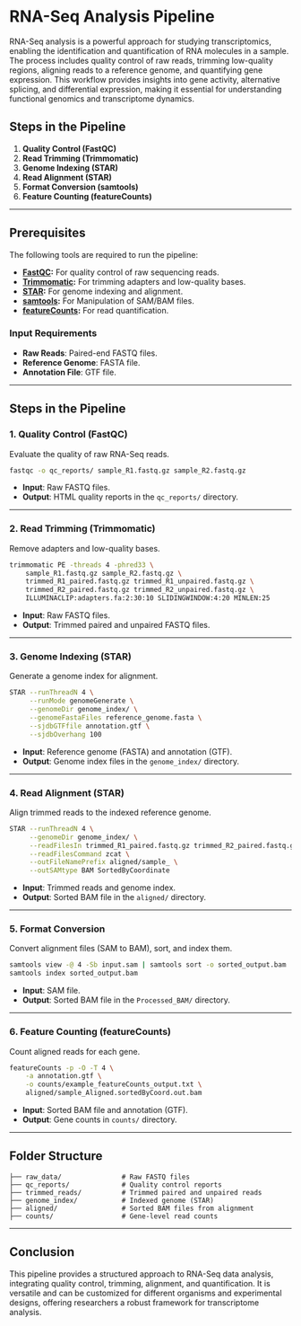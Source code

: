 # RNA-Seq Analysis Pipeline

RNA-Seq analysis is a powerful approach for studying transcriptomics, enabling the identification and quantification of RNA molecules in a sample. The process includes quality control of raw reads, trimming low-quality regions, aligning reads to a reference genome, and quantifying gene expression. This workflow provides insights into gene activity, alternative splicing, and differential expression, making it essential for understanding functional genomics and transcriptome dynamics.

## Steps in the Pipeline

1. **Quality Control (FastQC)**
2. **Read Trimming (Trimmomatic)**
3. **Genome Indexing (STAR)**
4. **Read Alignment (STAR)**
5. **Format Conversion (samtools)**
6. **Feature Counting (featureCounts)**

---

## Prerequisites

The following tools are required to run the pipeline:
- **[FastQC](https://www.bioinformatics.babraham.ac.uk/projects/fastqc/):** For quality control of raw sequencing reads.
- **[Trimmomatic](http://www.usadellab.org/cms/?page=trimmomatic):** For trimming adapters and low-quality bases.
- **[STAR](https://github.com/alexdobin/STAR):** For genome indexing and alignment.
- **[samtools](http://www.htslib.org/):** For Manipulation of SAM/BAM files.
- **[featureCounts](http://subread.sourceforge.net):** For read quantification.

### Input Requirements
- **Raw Reads**: Paired-end FASTQ files.
- **Reference Genome**: FASTA file.
- **Annotation File**: GTF file.

---

## Steps in the Pipeline

### 1. Quality Control (FastQC)
Evaluate the quality of raw RNA-Seq reads.
```bash
fastqc -o qc_reports/ sample_R1.fastq.gz sample_R2.fastq.gz
```
- **Input**: Raw FASTQ files.
- **Output**: HTML quality reports in the `qc_reports/` directory.

---

### 2. Read Trimming (Trimmomatic)
Remove adapters and low-quality bases.
```bash
trimmomatic PE -threads 4 -phred33 \
    sample_R1.fastq.gz sample_R2.fastq.gz \
    trimmed_R1_paired.fastq.gz trimmed_R1_unpaired.fastq.gz \
    trimmed_R2_paired.fastq.gz trimmed_R2_unpaired.fastq.gz \
    ILLUMINACLIP:adapters.fa:2:30:10 SLIDINGWINDOW:4:20 MINLEN:25
```
- **Input**: Raw FASTQ files.
- **Output**: Trimmed paired and unpaired FASTQ files.

---

### 3. Genome Indexing (STAR)
Generate a genome index for alignment.
```bash
STAR --runThreadN 4 \
     --runMode genomeGenerate \
     --genomeDir genome_index/ \
     --genomeFastaFiles reference_genome.fasta \
     --sjdbGTFfile annotation.gtf \
     --sjdbOverhang 100
```
- **Input**: Reference genome (FASTA) and annotation (GTF).
- **Output**: Genome index files in the `genome_index/` directory.

---

### 4. Read Alignment (STAR)
Align trimmed reads to the indexed reference genome.
```bash
STAR --runThreadN 4 \
     --genomeDir genome_index/ \
     --readFilesIn trimmed_R1_paired.fastq.gz trimmed_R2_paired.fastq.gz \
     --readFilesCommand zcat \
     --outFileNamePrefix aligned/sample_ \
     --outSAMtype BAM SortedByCoordinate
```
- **Input**: Trimmed reads and genome index.
- **Output**: Sorted BAM file in the `aligned/` directory.

---

### **5. Format Conversion**
Convert alignment files (SAM to BAM), sort, and index them.
```bash
samtools view -@ 4 -Sb input.sam | samtools sort -o sorted_output.bam
samtools index sorted_output.bam
```
- **Input**: SAM file.
- **Output**: Sorted BAM file in the `Processed_BAM/` directory.

---

### 6. Feature Counting (featureCounts)
Count aligned reads for each gene.
```bash
featureCounts -p -O -T 4 \
    -a annotation.gtf \
    -o counts/example_featureCounts_output.txt \
    aligned/sample_Aligned.sortedByCoord.out.bam
```
- **Input**: Sorted BAM file and annotation (GTF).
- **Output**: Gene counts in `counts/` directory.

---
## Folder Structure
```plaintext
├── raw_data/               # Raw FASTQ files
├── qc_reports/             # Quality control reports
├── trimmed_reads/          # Trimmed paired and unpaired reads
├── genome_index/           # Indexed genome (STAR)
├── aligned/                # Sorted BAM files from alignment
├── counts/                 # Gene-level read counts
```

---

## Conclusion

This pipeline provides a structured approach to RNA-Seq data analysis, integrating quality control, trimming, alignment, and quantification. It is versatile and can be customized for different organisms and experimental designs, offering researchers a robust framework for transcriptome analysis.

